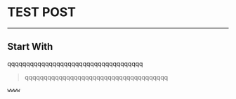 # TEST POST
---

## Start With

qqqqqqqqqqqqqqqqqqqqqqqqqqqqqqqqqqqq


>qqqqqqqqqqqqqqqqqqqqqqqqqqqqqqqqqqqqqq

	wwww

